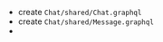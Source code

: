 - create `Chat/shared/Chat.graphql`
- create `Chat/shared/Message.graphql`
- 
<!--stackedit_data:
eyJoaXN0b3J5IjpbODkwNTgzOTQyLDIwMTgwNjE0OTddfQ==
-->
